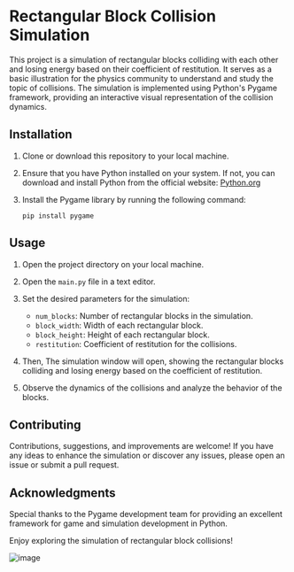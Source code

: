# Rectangular Block Collision Simulation

This project is a simulation of rectangular blocks colliding with each other and losing energy based on their coefficient of restitution. It serves as a basic illustration for the physics community to understand and study the topic of collisions. The simulation is implemented using Python's Pygame framework, providing an interactive visual representation of the collision dynamics.

## Installation

1. Clone or download this repository to your local machine.

2. Ensure that you have Python installed on your system. If not, you can download and install Python from the official website: [Python.org](https://www.python.org/)

3. Install the Pygame library by running the following command:
   ```
   pip install pygame
   ```

## Usage

1. Open the project directory on your local machine.

2. Open the `main.py` file in a text editor.

4. Set the desired parameters for the simulation:
   - `num_blocks`: Number of rectangular blocks in the simulation.
   - `block_width`: Width of each rectangular block.
   - `block_height`: Height of each rectangular block.
   - `restitution`: Coefficient of restitution for the collisions.

6. Then, The simulation window will open, showing the rectangular blocks colliding and losing energy based on the coefficient of restitution.

7. Observe the dynamics of the collisions and analyze the behavior of the blocks.

## Contributing

Contributions, suggestions, and improvements are welcome! If you have any ideas to enhance the simulation or discover any issues, please open an issue or submit a pull request.


## Acknowledgments

Special thanks to the Pygame development team for providing an excellent framework for game and simulation development in Python.

Enjoy exploring the simulation of rectangular block collisions!

![image](https://github.com/nitin-kumar101/collision-simulator/assets/67340966/cf388e7f-fb35-43a2-a774-183d38b42433)
